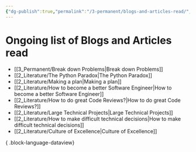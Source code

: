 ```yaml
---
{"dg-publish":true,"permalink":"/3-permanent/blogs-and-articles-read/","created":"2023-09-08T07:08:36.492-05:00","updated":"2023-09-08T07:09:46.497-05:00"}
---
```


# Ongoing list of Blogs and Articles read
- [[3_Permanent/Break down Problems\|Break down Problems]]
- [[2_Literature/The Python Paradox\|The Python Paradox]]
- [[2_Literature/Making a plan\|Making a plan]]
- [[2_Literature/How to become a better Software Engineer\|How to become a better Software Engineer]]
- [[2_Literature/How to do great Code Reviews?\|How to do great Code Reviews?]]
- [[2_Literature/Large Technical Projects\|Large Technical Projects]]
- [[2_Literature/How to make difficult technical decisions\|How to make difficult technical decisions]]
- [[2_Literature/Culture of Excellence\|Culture of Excellence]]

{ .block-language-dataview}